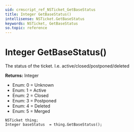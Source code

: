 ```yaml
---
uid: crmscript_ref_NSTicket_GetBaseStatus
title: Integer GetBaseStatus()
intellisense: NSTicket.GetBaseStatus
keywords: NSTicket, GetBaseStatus
so.topic: reference
---
```


# Integer GetBaseStatus()

The status of the ticket. I.e. active/closed/postponed/deleted

**Returns:** Integer

* Enum: 0 = Unknown 
* Enum: 1 = Active 
* Enum: 2 = Closed 
* Enum: 3 = Postponed 
* Enum: 4 = Deleted 
* Enum: 5 = Merged 

```crmscript
NSTicket thing;
Integer baseStatus  = thing.GetBaseStatus();
```

